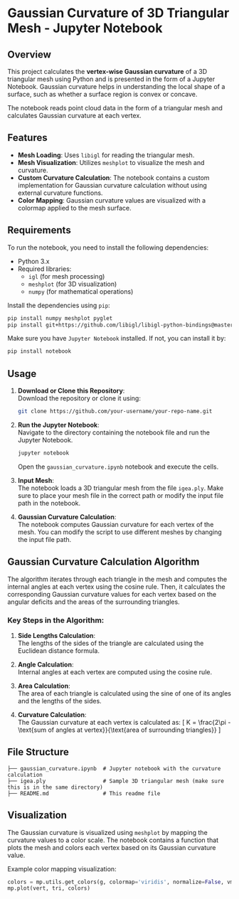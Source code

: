 # Gaussian Curvature of 3D Triangular Mesh - Jupyter Notebook

## Overview

This project calculates the **vertex-wise Gaussian curvature** of a 3D triangular mesh using Python and is presented in the form of a Jupyter Notebook. Gaussian curvature helps in understanding the local shape of a surface, such as whether a surface region is convex or concave.

The notebook reads point cloud data in the form of a triangular mesh and calculates Gaussian curvature at each vertex.

## Features

- **Mesh Loading**: Uses `libigl` for reading the triangular mesh.
- **Mesh Visualization**: Utilizes `meshplot` to visualize the mesh and curvature.
- **Custom Curvature Calculation**: The notebook contains a custom implementation for Gaussian curvature calculation without using external curvature functions.
- **Color Mapping**: Gaussian curvature values are visualized with a colormap applied to the mesh surface.

## Requirements

To run the notebook, you need to install the following dependencies:

- Python 3.x
- Required libraries:
  - `igl` (for mesh processing)
  - `meshplot` (for 3D visualization)
  - `numpy` (for mathematical operations)

Install the dependencies using `pip`:

```bash
pip install numpy meshplot pyglet
pip install git+https://github.com/libigl/libigl-python-bindings@master
```

Make sure you have `Jupyter Notebook` installed. If not, you can install it by:

```bash
pip install notebook
```

## Usage

1. **Download or Clone this Repository**:  
   Download the repository or clone it using:
   ```bash
   git clone https://github.com/your-username/your-repo-name.git
   ```

2. **Run the Jupyter Notebook**:  
   Navigate to the directory containing the notebook file and run the Jupyter Notebook.
   ```bash
   jupyter notebook
   ```
   Open the `gaussian_curvature.ipynb` notebook and execute the cells.

3. **Input Mesh**:  
   The notebook loads a 3D triangular mesh from the file `igea.ply`. Make sure to place your mesh file in the correct path or modify the input file path in the notebook.

4. **Gaussian Curvature Calculation**:  
   The notebook computes Gaussian curvature for each vertex of the mesh. You can modify the script to use different meshes by changing the input file path.

## Gaussian Curvature Calculation Algorithm

The algorithm iterates through each triangle in the mesh and computes the internal angles at each vertex using the cosine rule. Then, it calculates the corresponding Gaussian curvature values for each vertex based on the angular deficits and the areas of the surrounding triangles.

### Key Steps in the Algorithm:

1. **Side Lengths Calculation**:  
   The lengths of the sides of the triangle are calculated using the Euclidean distance formula.

2. **Angle Calculation**:  
   Internal angles at each vertex are computed using the cosine rule.

3. **Area Calculation**:  
   The area of each triangle is calculated using the sine of one of its angles and the lengths of the sides.

4. **Curvature Calculation**:  
   The Gaussian curvature at each vertex is calculated as:
   \[
   K = \frac{2\pi - \text{sum of angles at vertex}}{\text{area of surrounding triangles}}
   \]

## File Structure

```
├── gaussian_curvature.ipynb  # Jupyter notebook with the curvature calculation
├── igea.ply                  # Sample 3D triangular mesh (make sure this is in the same directory)
├── README.md                 # This readme file
```

## Visualization

The Gaussian curvature is visualized using `meshplot` by mapping the curvature values to a color scale. The notebook contains a function that plots the mesh and colors each vertex based on its Gaussian curvature value.

Example color mapping visualization:
```python
colors = mp.utils.get_colors(g, colormap='viridis', normalize=False, vmin=-200, vmax=200)
mp.plot(vert, tri, colors)
```

